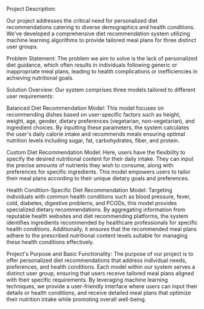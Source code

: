 Project Description:

Our project addresses the critical need for personalized diet recommendations catering to diverse demographics and health conditions. We've developed a comprehensive diet recommendation system utilizing machine learning algorithms to provide tailored meal plans for three distinct user groups.

Problem Statement:
The problem we aim to solve is the lack of personalized diet guidance, which often results in individuals following generic or inappropriate meal plans, leading to health complications or inefficiencies in achieving nutritional goals.

Solution Overview:
Our system comprises three models tailored to different user requirements:

Balanced Diet Recommendation Model: This model focuses on recommending dishes based on user-specific factors such as height, weight, age, gender, dietary preferences (vegetarian, non-vegetarian), and ingredient choices. By inputting these parameters, the system calculates the user's daily calorie intake and recommends meals ensuring optimal nutrition levels including sugar, fat, carbohydrates, fiber, and protein.

Custom Diet Recommendation Model: Here, users have the flexibility to specify the desired nutritional content for their daily intake. They can input the precise amounts of nutrients they wish to consume, along with preferences for specific ingredients. This model empowers users to tailor their meal plans according to their unique dietary goals and preferences.

Health Condition-Specific Diet Recommendation Model: Targeting individuals with common health conditions such as blood pressure, fever, cold, diabetes, digestive problems, and PCODs, this model provides specialized dietary recommendations. By aggregating information from reputable health websites and diet recommending platforms, the system identifies ingredients recommended by healthcare professionals for specific health conditions. Additionally, it ensures that the recommended meal plans adhere to the prescribed nutritional content levels suitable for managing these health conditions effectively.

Project's Purpose and Basic Functionality:
The purpose of our project is to offer personalized diet recommendations that address individual needs, preferences, and health conditions. Each model within our system serves a distinct user group, ensuring that users receive tailored meal plans aligned with their specific requirements. By leveraging machine learning techniques, we provide a user-friendly interface where users can input their details or health conditions, and receive detailed meal plans that optimize their nutrition intake while promoting overall well-being.
